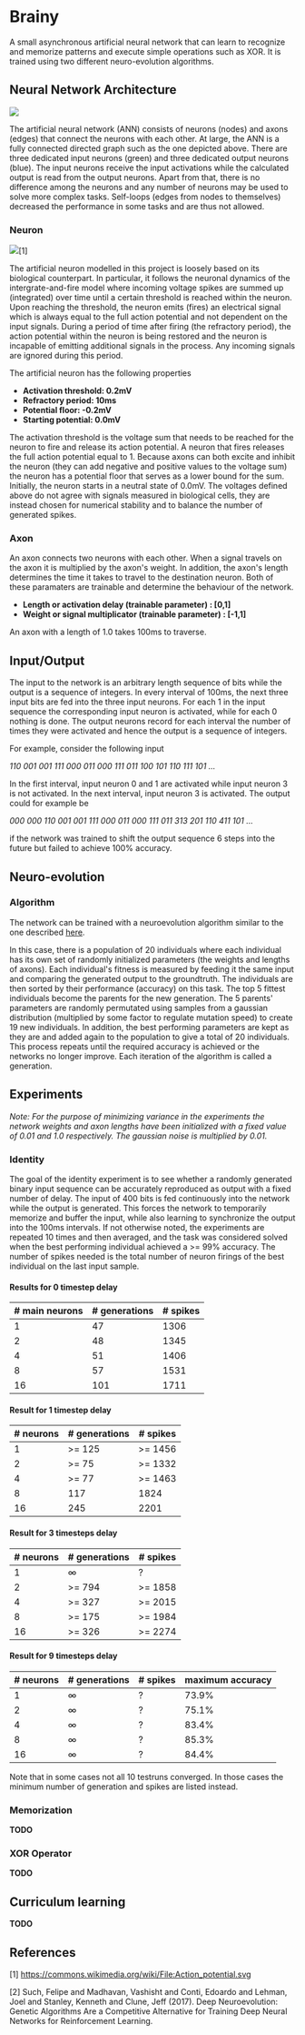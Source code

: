 # Brainy

A small asynchronous artificial neural network that can learn to recognize and memorize patterns and execute simple operations such as XOR. It is trained using two different neuro-evolution algorithms.

## Neural Network Architecture

![](media/graph.png)

The artificial neural network (ANN) consists of neurons (nodes) and axons (edges) that connect the neurons with each other. At large, the ANN is a fully connected directed graph such as the one depicted above. There are three dedicated input neurons (green) and three dedicated output neurons (blue). The input neurons receive the input activations while the calculated output is read from the output neurons. Apart from that, there is no difference among the neurons and any number of neurons may be used to solve more complex tasks. Self-loops (edges from nodes to themselves) decreased the performance in some tasks and are thus not allowed.

### Neuron

![](media/Action_potential.svg)[1]

The artificial neuron modelled in this project is loosely based on its biological counterpart. In particular, it follows the neuronal dynamics of the intergrate-and-fire model where incoming voltage spikes are summed up (integrated) over time until a certain threshold is reached within the neuron. Upon reaching the threshold, the neuron emits (fires) an electrical signal which is always equal to the full action potential and not dependent on the input signals. During a period of time after firing (the refractory period), the action potential within the neuron is being restored and the neuron is incapable of emitting additional signals in the process. Any incoming signals are ignored during this period. 

The artificial neuron has the following properties

-  **Activation threshold: 0.2mV**
-  **Refractory period: 10ms**
-  **Potential floor: -0.2mV**
-  **Starting potential: 0.0mV**

The activation threshold is the voltage sum that needs to be reached for the neuron to fire and release its action potential. A neuron that fires releases the full action potential equal to 1. Because axons can both excite and inhibit the neuron (they can add negative and positive values to the voltage sum) the neuron has a potential floor that serves as a lower bound for the sum. Initially, the neuron starts in a neutral state of 0.0mV. The voltages defined above do not agree with signals measured in biological cells, they are instead chosen for numerical stability and to balance the number of generated spikes. 

### Axon
An axon connects two neurons with each other. When a signal travels on the axon it is multiplied by the axon's weight. In addition, the axon's length determines the time it takes to travel to the destination neuron. Both of these paramaters are trainable and determine the behaviour of the network.

-  **Length or activation delay (trainable parameter) : [0,1]**
-  **Weight or signal multiplicator (trainable parameter) : [-1,1]**

An axon with a length of 1.0 takes 100ms to traverse.

## Input/Output
The input to the network is an arbitrary length sequence of bits while the output is a sequence of integers. In every interval of 100ms, the next three input bits are fed into the three input neurons. For each 1 in the input sequence the corresponding input neuron is activated, while for each 0 nothing is done. The output neurons record for each interval the number of times they were activated and hence the output is a sequence of integers.

For example, consider the following input

*110 001 001 111 000 011 000 111 011 100 101 110 111 101 ...*

In the first interval, input neuron 0 and 1 are activated while input neuron 3 is not activated. In the next interval, input neuron 3 is activated.
The output could for example be

*000 000 110 001 001 111 000 011 000 111 011 313 201 110 411 101 ...*

if the network was trained to shift the output sequence 6 steps into the future but failed to achieve 100% accuracy.

## Neuro-evolution

### Algorithm

The network can be trained with a neuroevolution algorithm similar to the one described [here](https://arxiv.org/pdf/1712.06567.pdf). 

In this case, there is a population of 20 individuals where each individual has its own set of randomly initialized parameters (the weights and lengths of axons). Each individual's fitness is measured by feeding it the same input and comparing the generated output to the groundtruth. The individuals are then sorted by their performance (accuracy) on this task. The top 5 fittest individuals become the parents for the new generation. The 5 parents' parameters are randomly permutated using samples from a gaussian distribution (multiplied by some factor to regulate mutation speed) to create 19 new individuals. In addition, the best performing parameters are kept as they are and added again to the population to give a total of 20 individuals. This process repeats until the required accuracy is achieved or the networks no longer improve. Each iteration of the algorithm is called a generation.

## Experiments
*Note: For the purpose of minimizing variance in the experiments the network weights and axon lengths have been initialized with a fixed value of 0.01 and 1.0 respectively. The gaussian noise is multiplied by 0.01.* 

### Identity
The goal of the identity experiment is to see whether a randomly generated binary input sequence can be accurately reproduced as output with a fixed number of delay. The input of 400 bits is fed continuously into the network while the output is generated. This forces the network to temporarily memorize and buffer the input, while also learning to synchronize the output into the 100ms intervals. If not otherwise noted, the experiments are repeated 10 times and then averaged, and the task was considered solved when the best performing individual achieved a >= 99% accuracy. The number of spikes needed is the total number of neuron firings of the best individual on the last input sample.

#### Results for 0 timestep delay
| # main neurons     | # generations | # spikes | 
| ----------- | ----------- | ----------- |
|    1   | 47  | 1306 |
|    2   | 48 | 1345 |
|    4   | 51  | 1406 |
|    8   | 57 | 1531 |
|    16  | 101 | 1711 |

#### Result for 1 timestep delay
| # neurons      | # generations  | # spikes | 
| ----------- | ----------- | ----------- |
|    1   |   >= 125     |   >= 1456  |
|    2   |   >= 75     |   >= 1332  |
|    4   |   >= 77    |   >= 1463  |
|    8   |   117   |   1824  |
|    16  |   245  |   2201  |

#### Result for 3 timesteps delay
| # neurons      | # generations  | # spikes | 
| ----------- | ----------- | ----------- |
|    1   |   ∞     |   ?  |
|    2   |   >= 794   |   >= 1858  |
|    4   |   >= 327    |   >= 2015  |
|    8   |   >= 175  |   >= 1984  |
|    16  |   >= 326 |   >= 2274  |

#### Result for 9 timesteps delay
| # neurons      | # generations  | # spikes |  maximum accuracy | 
| ----------- | ----------- | ----------- | ----------- |
|    1   |   ∞     |   ?  |   73.9%  |
|    2   |   ∞   |   ?  |   75.1%  |
|    4   |   ∞    |   ?  |   83.4%  |
|    8   |   ∞  |   ?  |   85.3%  |
|    16  |   ∞ |   ?  |   84.4%  |

Note that in some cases not all 10 testruns converged. In those cases the minimum number of generation and spikes are listed instead.

### Memorization
**TODO**

### XOR Operator
**TODO**

## Curriculum learning
**TODO**

## References
<a id="1">[1]</a> 
https://commons.wikimedia.org/wiki/File:Action_potential.svg

<a id="2">[2]</a> 
Such, Felipe and Madhavan, Vashisht and Conti, Edoardo and Lehman, Joel and Stanley, Kenneth and Clune, Jeff (2017). 
Deep Neuroevolution: Genetic Algorithms Are a Competitive Alternative for Training Deep Neural Networks for Reinforcement Learning.
